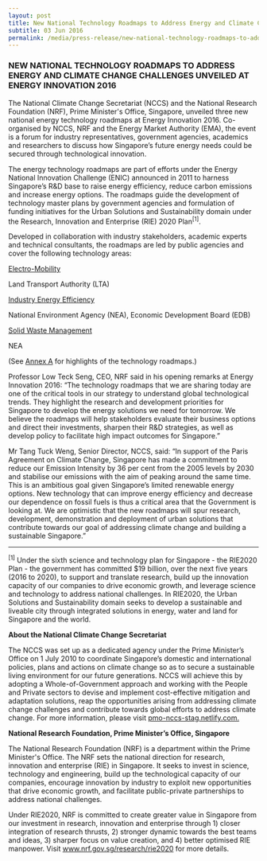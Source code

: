 ```yaml
---
layout: post
title: New National Technology Roadmaps to Address Energy and Climate Change Challenges Unveiled at Energy Innovation 2016
subtitle: 03 Jun 2016
permalink: /media/press-release/new-national-technology-roadmaps-to-address-energy-and-climate-change-challenges-unveiled-at-energy-innovation-2016
---
```


### NEW NATIONAL TECHNOLOGY ROADMAPS TO ADDRESS ENERGY AND CLIMATE CHANGE CHALLENGES UNVEILED AT ENERGY INNOVATION 2016

The National Climate Change Secretariat (NCCS) and the National Research Foundation (NRF), Prime Minister's Office, Singapore, unveiled three new national energy technology roadmaps at Energy Innovation 2016. Co-organised by NCCS, NRF and the Energy Market Authority (EMA), the event is a forum for industry representatives, government agencies, academics and researchers to discuss how Singapore’s future energy needs could be secured through technological innovation.

The energy technology roadmaps are part of efforts under the Energy National Innovation Challenge (ENIC) announced in 2011 to harness Singapore’s R&D base to raise energy efficiency, reduce carbon emissions and increase energy options. The roadmaps guide the development of technology master plans by government agencies and formulation of funding initiatives for the Urban Solutions and Sustainability domain under the Research, Innovation and Enterprise (RIE) 2020 Plan<sup>[1]</sup>.

Developed in collaboration with industry stakeholders, academic experts and technical consultants, the roadmaps are led by public agencies and cover the following 
technology areas:

[<a href="/docs/default-source/news-documents/roadmap_e-m_1.pdf" target="_blank">Electro-Mobility</a>](/docs/default-source/news-documents/roadmap_e-m_1.pdf)

Land Transport Authority (LTA)

[<a href="/docs/default-source/news-documents/roadmap_iee_14b7fe7569e074b0d87d1537f409ded34.pdf" target="_blank">Industry Energy Efficiency</a>](/docs/default-source/news-documents/roadmap_iee_14b7fe7569e074b0d87d1537f409ded34.pdf)

National Environment Agency (NEA), Economic Development Board (EDB)

[<a href="/docs/default-source/news-documents/roadmap_swm-(for-web)_1.pdf" target="_blank">Solid Waste Management</a>](/docs/default-source/news-documents/roadmap_swm-(for-web)_1.pdf)

NEA

(See [<a href="/docs/default-source/news-documents/roadmaps_annexa.pdf" target="_blank">Annex A</a>](/docs/default-source/news-documents/roadmaps_annexa.pdf) for highlights of the technology roadmaps.)

Professor Low Teck Seng, CEO, NRF said in his opening remarks at Energy Innovation 2016: “The technology roadmaps that we are sharing today are one of the critical tools in our strategy to understand global technological trends. They highlight the research and development priorities for Singapore to develop the energy solutions we need for tomorrow. We believe the roadmaps will help stakeholders evaluate their business options and direct their investments, sharpen their R&D strategies, as well as develop policy to facilitate high impact outcomes for Singapore.”

Mr Tang Tuck Weng, Senior Director, NCCS, said: “In support of the Paris Agreement on Climate Change, Singapore has made a commitment to reduce our Emission Intensity by 36 per cent from the 2005 levels by 2030 and stabilise our emissions with the aim of peaking around the same time. This is an ambitious goal given Singapore’s limited renewable energy options. New technology that can improve energy efficiency and decrease our dependence on fossil fuels is thus a critical area that the Government is looking at. We are optimistic that the new roadmaps will spur research, development, demonstration and deployment of urban solutions that contribute towards our goal of addressing climate change and building a sustainable Singapore.”

___

<sup>[1]</sup> Under the sixth science and technology plan for Singapore - the RIE2020 Plan - the government has committed $19 billion, over the next five years (2016 to 2020), to support and translate research, build up the innovation capacity of our companies to drive economic growth, and leverage science and technology to address national challenges. In RIE2020, the Urban Solutions and Sustainability domain seeks to develop a sustainable and liveable city through integrated solutions in energy, water and land for Singapore and the world.

**About the National Climate Change Secretariat**

The NCCS was set up as a dedicated agency under the Prime Minister’s Office on 1 July 2010 to coordinate Singapore’s domestic and international policies, plans and actions on climate change so as to secure a sustainable living environment for our future generations. NCCS will achieve this by adopting a Whole-of-Government approach and working with the People and Private sectors to devise and implement cost-effective mitigation and adaptation solutions, reap the opportunities arising from addressing climate change challenges and contribute towards global efforts to address climate change. For more information, please visit [<a href="https://pmo-nccs-stag.netlify.com" target="_blank">pmo-nccs-stag.netlify.com.</a>](https://pmo-nccs-stag.netlify.com)

**National Research Foundation, Prime Minister’s Office, Singapore**

The National Research Foundation (NRF) is a department within the Prime Minister's Office. The NRF sets the national direction for research, innovation and enterprise (RIE) in Singapore. It seeks to invest in science, technology and engineering, build up the technological capacity of our companies, encourage innovation by industry to exploit new opportunities that drive economic growth, and facilitate public-private partnerships to address national challenges.

Under RIE2020, NRF is committed to create greater value in Singapore from our investment in research, innovation and enterprise through 1) closer integration of research thrusts, 2) stronger dynamic towards the best teams and ideas, 3) sharper focus on value creation, and 4) better optimised RIE manpower. Visit www.nrf.gov.sg/research/rie2020 for more details. 